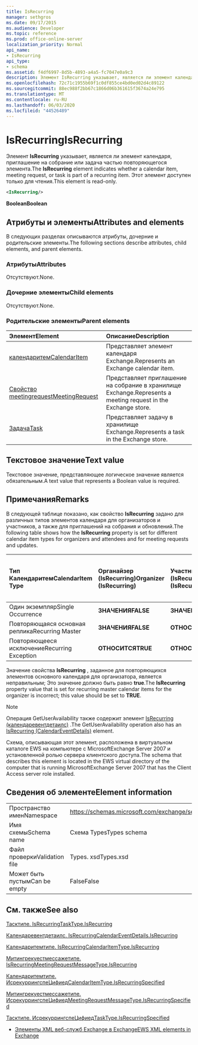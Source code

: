 ```yaml
---
title: IsRecurring
manager: sethgros
ms.date: 09/17/2015
ms.audience: Developer
ms.topic: reference
ms.prod: office-online-server
localization_priority: Normal
api_name:
- IsRecurring
api_type:
- schema
ms.assetid: f4df6997-8d5b-4893-a4a5-fc7047e0a9c3
description: Элемент IsRecurring указывает, является ли элемент календаря, приглашение на собрание или задача частью повторяющегося элемента. Этот элемент доступен только для чтения.
ms.openlocfilehash: 72c71c1955b69f1c0df855ce4bd0ed02d4c89122
ms.sourcegitcommit: 88ec988f2bb67c1866d06b361615f3674a24e795
ms.translationtype: MT
ms.contentlocale: ru-RU
ms.lasthandoff: 06/03/2020
ms.locfileid: "44526489"
---
```

# <a name="isrecurring"></a><span data-ttu-id="5e088-104">IsRecurring</span><span class="sxs-lookup"><span data-stu-id="5e088-104">IsRecurring</span></span>

<span data-ttu-id="5e088-105">Элемент **IsRecurring** указывает, является ли элемент календаря, приглашение на собрание или задача частью повторяющегося элемента.</span><span class="sxs-lookup"><span data-stu-id="5e088-105">The **IsRecurring** element indicates whether a calendar item, meeting request, or task is part of a recurring item.</span></span> <span data-ttu-id="5e088-106">Этот элемент доступен только для чтения.</span><span class="sxs-lookup"><span data-stu-id="5e088-106">This element is read-only.</span></span> 
  
```xml
<IsRecurring/>
```

 <span data-ttu-id="5e088-107">**Boolean**</span><span class="sxs-lookup"><span data-stu-id="5e088-107">**Boolean**</span></span>
## <a name="attributes-and-elements"></a><span data-ttu-id="5e088-108">Атрибуты и элементы</span><span class="sxs-lookup"><span data-stu-id="5e088-108">Attributes and elements</span></span>

<span data-ttu-id="5e088-109">В следующих разделах описываются атрибуты, дочерние и родительские элементы.</span><span class="sxs-lookup"><span data-stu-id="5e088-109">The following sections describe attributes, child elements, and parent elements.</span></span>
  
### <a name="attributes"></a><span data-ttu-id="5e088-110">Атрибуты</span><span class="sxs-lookup"><span data-stu-id="5e088-110">Attributes</span></span>

<span data-ttu-id="5e088-111">Отсутствуют.</span><span class="sxs-lookup"><span data-stu-id="5e088-111">None.</span></span>
  
### <a name="child-elements"></a><span data-ttu-id="5e088-112">Дочерние элементы</span><span class="sxs-lookup"><span data-stu-id="5e088-112">Child elements</span></span>

<span data-ttu-id="5e088-113">Отсутствуют.</span><span class="sxs-lookup"><span data-stu-id="5e088-113">None.</span></span>
  
### <a name="parent-elements"></a><span data-ttu-id="5e088-114">Родительские элементы</span><span class="sxs-lookup"><span data-stu-id="5e088-114">Parent elements</span></span>

|<span data-ttu-id="5e088-115">**Элемент**</span><span class="sxs-lookup"><span data-stu-id="5e088-115">**Element**</span></span>|<span data-ttu-id="5e088-116">**Описание**</span><span class="sxs-lookup"><span data-stu-id="5e088-116">**Description**</span></span>|
|:-----|:-----|
|[<span data-ttu-id="5e088-117">календаритем</span><span class="sxs-lookup"><span data-stu-id="5e088-117">CalendarItem</span></span>](calendaritem.md) <br/> |<span data-ttu-id="5e088-118">Представляет элемент календаря Exchange.</span><span class="sxs-lookup"><span data-stu-id="5e088-118">Represents an Exchange calendar item.</span></span>  <br/> |
|[<span data-ttu-id="5e088-119">Свойство meetingrequest</span><span class="sxs-lookup"><span data-stu-id="5e088-119">MeetingRequest</span></span>](meetingrequest.md) <br/> |<span data-ttu-id="5e088-120">Представляет приглашение на собрание в хранилище Exchange.</span><span class="sxs-lookup"><span data-stu-id="5e088-120">Represents a meeting request in the Exchange store.</span></span>  <br/> |
|[<span data-ttu-id="5e088-121">Задача</span><span class="sxs-lookup"><span data-stu-id="5e088-121">Task</span></span>](task.md) <br/> |<span data-ttu-id="5e088-122">Представляет задачу в хранилище Exchange.</span><span class="sxs-lookup"><span data-stu-id="5e088-122">Represents a task in the Exchange store.</span></span>  <br/> |
   
## <a name="text-value"></a><span data-ttu-id="5e088-123">Текстовое значение</span><span class="sxs-lookup"><span data-stu-id="5e088-123">Text value</span></span>

<span data-ttu-id="5e088-124">Текстовое значение, представляющее логическое значение является обязательным.</span><span class="sxs-lookup"><span data-stu-id="5e088-124">A text value that represents a Boolean value is required.</span></span>
  
## <a name="remarks"></a><span data-ttu-id="5e088-125">Примечания</span><span class="sxs-lookup"><span data-stu-id="5e088-125">Remarks</span></span>

<span data-ttu-id="5e088-126">В следующей таблице показано, как свойство **IsRecurring** задано для различных типов элементов календаря для организаторов и участников, а также для приглашений на собрания и обновлений.</span><span class="sxs-lookup"><span data-stu-id="5e088-126">The following table shows how the **IsRecurring** property is set for different calendar item types for organizers and attendees and for meeting requests and updates.</span></span> 
  
|<span data-ttu-id="5e088-127">**Тип Календаритем**</span><span class="sxs-lookup"><span data-stu-id="5e088-127">**CalendarItem Type**</span></span>|<span data-ttu-id="5e088-128">**Органайзер <br/> (IsRecurring)**</span><span class="sxs-lookup"><span data-stu-id="5e088-128">**Organizer  <br/> (IsRecurring)**</span></span>|<span data-ttu-id="5e088-129">**Участник <br/> (IsRecurring)**</span><span class="sxs-lookup"><span data-stu-id="5e088-129">**Attendee  <br/> (IsRecurring)**</span></span>|<span data-ttu-id="5e088-130">**Приглашение на собрание или обновление <br/> (IsRecurring)**</span><span class="sxs-lookup"><span data-stu-id="5e088-130">**Meeting request/update  <br/> (IsRecurring)**</span></span>|
|:-----|:-----|:-----|:-----|
|<span data-ttu-id="5e088-131">Один экземпляр</span><span class="sxs-lookup"><span data-stu-id="5e088-131">Single Occurrence</span></span>  <br/> |<span data-ttu-id="5e088-132">**ЗНАЧЕНИЯ**</span><span class="sxs-lookup"><span data-stu-id="5e088-132">**FALSE**</span></span> <br/> |<span data-ttu-id="5e088-133">**ЗНАЧЕНИЯ**</span><span class="sxs-lookup"><span data-stu-id="5e088-133">**FALSE**</span></span> <br/> |<span data-ttu-id="5e088-134">**ЗНАЧЕНИЯ**</span><span class="sxs-lookup"><span data-stu-id="5e088-134">**FALSE**</span></span> <br/> |
|<span data-ttu-id="5e088-135">Повторяющаяся основная реплика</span><span class="sxs-lookup"><span data-stu-id="5e088-135">Recurring Master</span></span>  <br/> |<span data-ttu-id="5e088-136">**ЗНАЧЕНИЯ**</span><span class="sxs-lookup"><span data-stu-id="5e088-136">**FALSE**</span></span> <br/> |<span data-ttu-id="5e088-137">**ОТНОСИТСЯ**</span><span class="sxs-lookup"><span data-stu-id="5e088-137">**TRUE**</span></span> <br/> |<span data-ttu-id="5e088-138">**ОТНОСИТСЯ**</span><span class="sxs-lookup"><span data-stu-id="5e088-138">**TRUE**</span></span> <br/> |
|<span data-ttu-id="5e088-139">Повторяющееся исключение</span><span class="sxs-lookup"><span data-stu-id="5e088-139">Recurring Exception</span></span>  <br/> |<span data-ttu-id="5e088-140">**ОТНОСИТСЯ**</span><span class="sxs-lookup"><span data-stu-id="5e088-140">**TRUE**</span></span> <br/> |<span data-ttu-id="5e088-141">**ОТНОСИТСЯ**</span><span class="sxs-lookup"><span data-stu-id="5e088-141">**TRUE**</span></span> <br/> |<span data-ttu-id="5e088-142">**ОТНОСИТСЯ**</span><span class="sxs-lookup"><span data-stu-id="5e088-142">**TRUE**</span></span> <br/> |
   
<span data-ttu-id="5e088-143">Значение свойства **IsRecurring** , заданное для повторяющихся элементов основного календаря для организатора, является неправильным; Это значение должно быть равно **true**.</span><span class="sxs-lookup"><span data-stu-id="5e088-143">The **IsRecurring** property value that is set for recurring master calendar items for the organizer is incorrect; this value should be set to **TRUE**.</span></span> 
  
> [!NOTE]
> <span data-ttu-id="5e088-144">Операция GetUserAvailability также содержит элемент [IsRecurring (календаревентдетаилс)](isrecurring-calendareventdetails.md) .</span><span class="sxs-lookup"><span data-stu-id="5e088-144">The GetUserAvailability operation also has an [IsRecurring (CalendarEventDetails)](isrecurring-calendareventdetails.md) element.</span></span> 
  
<span data-ttu-id="5e088-145">Схема, описывающая этот элемент, расположена в виртуальном каталоге EWS на компьютере с MicrosoftExchange Server 2007 и установленной ролью сервера клиентского доступа.</span><span class="sxs-lookup"><span data-stu-id="5e088-145">The schema that describes this element is located in the EWS virtual directory of the computer that is running MicrosoftExchange Server 2007 that has the Client Access server role installed.</span></span>
  
## <a name="element-information"></a><span data-ttu-id="5e088-146">Сведения об элементе</span><span class="sxs-lookup"><span data-stu-id="5e088-146">Element information</span></span>

|||
|:-----|:-----|
|<span data-ttu-id="5e088-147">Пространство имен</span><span class="sxs-lookup"><span data-stu-id="5e088-147">Namespace</span></span>  <br/> |https://schemas.microsoft.com/exchange/services/2006/types  <br/> |
|<span data-ttu-id="5e088-148">Имя схемы</span><span class="sxs-lookup"><span data-stu-id="5e088-148">Schema name</span></span>  <br/> |<span data-ttu-id="5e088-149">Схема Types</span><span class="sxs-lookup"><span data-stu-id="5e088-149">Types schema</span></span>  <br/> |
|<span data-ttu-id="5e088-150">Файл проверки</span><span class="sxs-lookup"><span data-stu-id="5e088-150">Validation file</span></span>  <br/> |<span data-ttu-id="5e088-151">Types. xsd</span><span class="sxs-lookup"><span data-stu-id="5e088-151">Types.xsd</span></span>  <br/> |
|<span data-ttu-id="5e088-152">Может быть пустым</span><span class="sxs-lookup"><span data-stu-id="5e088-152">Can be empty</span></span>  <br/> |<span data-ttu-id="5e088-153">False</span><span class="sxs-lookup"><span data-stu-id="5e088-153">False</span></span>  <br/> |
   
## <a name="see-also"></a><span data-ttu-id="5e088-154">См. также</span><span class="sxs-lookup"><span data-stu-id="5e088-154">See also</span></span>



[<span data-ttu-id="5e088-155">Тасктипе. IsRecurring</span><span class="sxs-lookup"><span data-stu-id="5e088-155">TaskType.IsRecurring</span></span>](https://msdn.microsoft.com/library/ExchangeWebServices.TaskType.IsRecurring.aspx)
  
[<span data-ttu-id="5e088-156">Календаревентдетаилс. IsRecurring</span><span class="sxs-lookup"><span data-stu-id="5e088-156">CalendarEventDetails.IsRecurring</span></span>](https://msdn.microsoft.com/library/ExchangeWebServices.CalendarEventDetails.IsRecurring.aspx)
  
[<span data-ttu-id="5e088-157">Календаритемтипе. IsRecurring</span><span class="sxs-lookup"><span data-stu-id="5e088-157">CalendarItemType.IsRecurring</span></span>](https://msdn.microsoft.com/library/ExchangeWebServices.CalendarItemType.IsRecurring.aspx)
  
[<span data-ttu-id="5e088-158">Митингрекуестмессажетипе. IsRecurring</span><span class="sxs-lookup"><span data-stu-id="5e088-158">MeetingRequestMessageType.IsRecurring</span></span>](https://msdn.microsoft.com/library/ExchangeWebServices.MeetingRequestMessageType.IsRecurring.aspx)
  
[<span data-ttu-id="5e088-159">Календаритемтипе. ИсрекуррингспеЦифиед</span><span class="sxs-lookup"><span data-stu-id="5e088-159">CalendarItemType.IsRecurringSpecified</span></span>](https://msdn.microsoft.com/library/ExchangeWebServices.CalendarItemType.IsRecurringSpecified.aspx)
  
[<span data-ttu-id="5e088-160">Митингрекуестмессажетипе. ИсрекуррингспеЦифиед</span><span class="sxs-lookup"><span data-stu-id="5e088-160">MeetingRequestMessageType.IsRecurringSpecified</span></span>](https://msdn.microsoft.com/library/ExchangeWebServices.MeetingRequestMessageType.IsRecurringSpecified.aspx)
  
[<span data-ttu-id="5e088-161">Тасктипе. ИсрекуррингспеЦифиед</span><span class="sxs-lookup"><span data-stu-id="5e088-161">TaskType.IsRecurringSpecified</span></span>](https://msdn.microsoft.com/library/ExchangeWebServices.TaskType.IsRecurringSpecified.aspx)


- [<span data-ttu-id="5e088-162">Элементы XML веб-служб Exchange в Exchange</span><span class="sxs-lookup"><span data-stu-id="5e088-162">EWS XML elements in Exchange</span></span>](ews-xml-elements-in-exchange.md)


